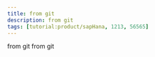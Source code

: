 ```yaml
---
title: from git
description: from git
tags: [tutorial:product/sapHana, 1213, 56565]
---
```

from git
from git
